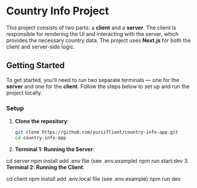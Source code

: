 # Country Info Project

This project consists of two parts: a **client** and a **server**. The client is responsible for rendering the UI and interacting with the server, which provides the necessary country data. The project uses **Next.js** for both the client and server-side logic.

## Getting Started

To get started, you'll need to run two separate terminals — one for the **server** and one for the **client**. Follow the steps below to set up and run the project locally.

### Setup

1. **Clone the repository**:

   ```bash
   git clone https://github.com/yuriifliunt/country-info-app.git
   cd country-info-app

2. **Terminal 1: Running the Server**:

cd server
npm install
add .env file (see .env.example)
npm run start:dev
3. **Terminal 2: Running the Client**:

cd client
npm install
add .env.local file (see .env.example)
npm run dev
